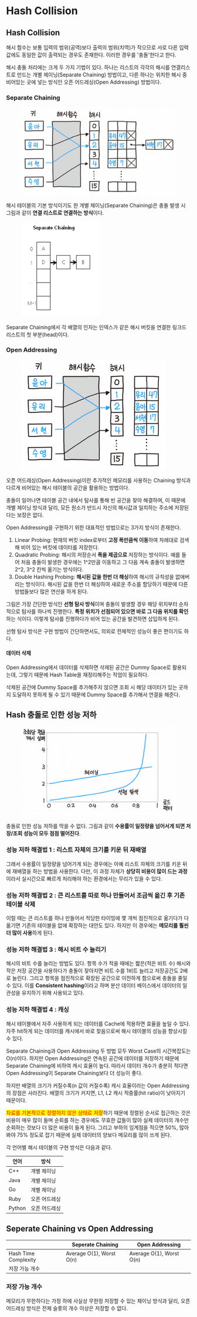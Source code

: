 # Hash Collision

## Hash Collision

해시 함수는 보통 입력의 범위(공역)보다 출력의 범위(치역)가 작으므로 서로 다른 입력값에도 동일한 값이 출력되는 경우도 존재한다. 이러한 경우를 '충돌'한다고 한다.

해시 충돌 처리에는 크게 두 가지 기법이 있다. 하나는 리스트의 각각의 해시를 연결리스트로 만드는 개별 체이닝(Separate Chaining) 방법이고, 다른 하나는 위치한 해시 중 비어있는 곳에 넣는 방식인 오픈 어드레싱(Open Addressing) 방법이다.

### Separate Chaining

<figure><img src="../.gitbook/assets/image (1).png" alt=""><figcaption></figcaption></figure>

해시 테이블의 기본 방식이기도 한 개별 체이닝(Separate Chaining)은 충돌 발생 시 그림과 같이 **연결 리스트로 연결하는 방식**이다.

<figure><img src="../.gitbook/assets/image (2) (2).png" alt=""><figcaption></figcaption></figure>

Separate Chaining에서 각 배열의 인자는 인덱스가 같은 해시 버킷을 연결한 링크드 리스트의 첫 부분(head)이다.

### Open Addressing

<figure><img src="../.gitbook/assets/image (3) (1).png" alt=""><figcaption></figcaption></figure>

오픈 어드레싱(Open Addressing)이란 추가적인 메모리를 사용하는 Chaining 방식과 다르게 비어있는 해시 테이블의 공간을 활용하는 방법이다.&#x20;

충돌이 일어나면 테이블 공간 내에서 탐사를 통해 빈 공간을 찾아 해결하며, 이 때문에 개별 체이닝 방식과 달리, 모든 원소가 반드시 자신의 해시값과 일치하는 주소에 저장된다는 보장은 없다.

Open Addressing을 구현하기 위한 대표적인 방법으로는 3가지 방식이 존재한다.

1. Linear Probing: 현재의 버킷 index로부터 **고정 폭만큼씩 이동**하여 차례대로 검색해 비어 있는 버킷에 데이터를 저장한다.
2. Quadratic Probing: 해시의 저장순서 **폭을 제곱으로** 저장하는 방식이다. 예를 들어 처음 충돌이 발생한 경우에는 1^2만큼 이동하고 그 다음 계속 충돌이 발생하면 2^2, 3^2 칸씩 옮기는 방식이다.
3. Double Hashing Probing: **해시된 값을 한번 더 해싱**하여 해시의 규칙성을 없애버리는 방식이다. 해시된 값을 한번 더 해싱하여 새로운 주소를 할당하기 때문에 다른 방법들보다 많은 연산을 하게 된다.

그림은 가장 간단한 방식인 **선형 탐사 방식**이며 충돌이 발생할 경우 해당 위치부터 순차적으로 탐사를 하나씩 진행한다. **특정 위치가 선점되어 있으면 바로 그 다음 위치를 확인**하는 식이다. 이렇게 탐사를 진행하다가 비어 있는 공간을 발견하면 삽입하게 된다.

선형 탐사 방식은 구현 방법이 간단하면서도, 의외로 전체적인 성능이 좋은 편이기도 하다.



#### 데이터 삭제

Open Addressing에서 데이터를 삭제하면 삭제된 공간은 Dummy Space로 활용되는데, 그렇기 때문에 Hash Table을 재정리해주는 작업이 필요하다.

삭제된 공간에 Dummy Space를 추가해주지 않으면 조회 시 해당 데이터가 있는 곳까지 도달하지 못하게 될 수 있기 때문에 Dummy Space를 추가해서 연결을 해준다.



## Hash 충돌로 인한 성능 저하

<figure><img src="../.gitbook/assets/image (3) (2).png" alt=""><figcaption></figcaption></figure>

충돌로 인한 성능 저하를 막을 수 없다. 그림과 같이 **수용률이 일정량을 넘어서게 되면 저장/조회 성능이 모두 점점 떨어진다**.

### 성능 저하 해결법 1 : 리스트 자체의 크기를 키운 뒤 재배열

그래서 수용률이 일정량을 넘어가게 되는 경우에는 아예 리스트 자체의 크기를 키운 뒤에 재배열을 하는 방법을 사용한다. 다만, 이 과정 자체가 **상당히 비용이 많이 드는 과정**이라서 실시간으로 빠르게 처리해야 하는 환경에서는 무리가 있을 수 있다.

### 성능 저하 해결법 2 : 큰 리스트를 따로 하나 만들어서 조금씩 옮긴 후 기존 테이블 삭제

이럴 때는 큰 리스트를 하나 만들어서 적당한 타이밍에 몇 개씩 점진적으로 옮기다가 다 옮기면 기존의 테이블을 없애 확장하는 대안도 있다. 하지만 이 경우에는 **메모리를 훨씬 더 많이 사용**하게 된다.

### 성능 저하 해결법 3 : 해시 비트 수 늘리기

해시의 비트 수를 늘리는 방법도 있다. 항목 수가 적을 때에는 짧은(적은 비트 수) 해시와 작은 저장 공간을 사용하다가 충돌이 잦아지면 비트 수를 1비트 늘리고 저장공간도 2배로 늘린다. 그리고 항목을 점진적으로 확장된 공간으로 이전하게 함으로써 충돌을 줄일 수 있다. 이를 **Consistent hashing**이라고 하며 분산 데이터 베이스에서 데이터의 일관성을 유지하기 위해 사용되고 있다.

### 성능 저하 해결법 4 : 캐싱

해시 테이블에서 자주 사용하게 되는 데이터를 Cache에 적용하면 효율을 높일 수 있다. 자주 hit하게 되는 데이터를 캐시에서 바로 찾음으로써 해시 테이블의 성능을 향상시킬 수 있다.

Separate Chaining과 Open Addressing 두 방법 모두 Worst Case의 시간복잡도는 O(n)이다. 하지만 Open Addressing은 연속된 공간에 데이터를 저장하기 때문에 Separate Chaining에 비하여 캐시 효율이 높다. 따라서 데이터 개수가 충분히 적다면 Open Addressing이 Separate Chaining보다 더 성능이 좋다.&#x20;

하지만 배열의 크기가 커질수록(n 값이 커질수록) 캐시 효율이라는 Open Addressing의 장점은 사라진다. 배열의 크기가 커지면, L1, L2 캐시 적중률(hit ratio)이 낮아지기 때문이다.



<mark style="color:red;">자료를 기본적으로 정렬하지 않은 상태로 저장</mark>하기 때문에 정렬된 순서로 접근하는 것은 비용이 매우 많이 들며 순회를 하는 경우에도 무효한 값들이 많아 실제 데이터의 개수만 순회하는 것보다 더 많은 비용이 들게 된다. 그리고 부하의 임계점을 적으면 50%, 많아봐야 75% 정도로 잡기 때문에 실제 데이터의 양보다 메모리를 많이 쓰게 된다.

각 언어별 해시 테이블의 구현 방식은 다음과 같다.

| 언어     | 방식      |
| ------ | ------- |
| C++    | 개별 체이닝  |
| Java   | 개별 체이닝  |
| Go     | 개별 체이닝  |
| Ruby   | 오픈 어드레싱 |
| Python | 오픈 어드레싱 |



## Seperate Chaining vs Open Addressing

|                      | Seperate Chaining        | Open Addressing          |
| -------------------- | ------------------------ | ------------------------ |
| Hash Time Complexity | Average O(1), Worst O(n) | Average O(1), Worst O(n) |
| 저장 가능 개수             |                          |                          |



### 저장 가능 개수

메모리가 무한하다는 가정 하에 사실상 무한정 저장할 수 있는 체이닝 방식과 달리, 오픈 어드레싱 방식은 전체 슬롯의 개수 이상은 저장할 수 없다.
